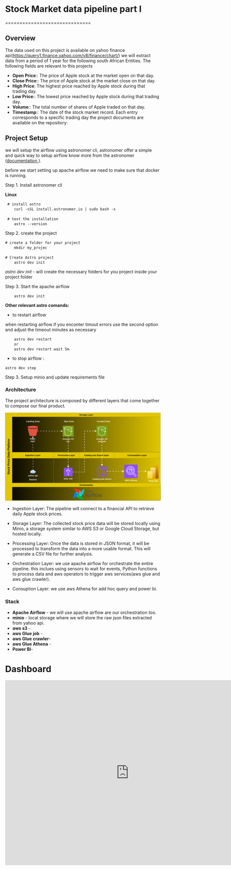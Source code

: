 # Stock Market data pipeline part I
==============================

## Overview


The data used on this project is available on yahoo finance api(https://query1.finance.yahoo.com/v8/finance/chart/)  we will extract data from a period of 1 year for the following south African Entities. The following fields are relevant to this projects
* **Open Price**:: The price of Apple stock at the market open on that day.
* **Close Price**:: The price of Apple stock at the market close on that day.
* **High Price**: The highest price reached by Apple stock during that trading day.
* **Low Price**:: The lowest price reached by Apple stock during that trading day.
* **Volume**:: The total number of shares of Apple traded on that day.
* **Timestamp**:: The date of the stock market record. Each entry corresponds to a specific trading day
the project documents are available on the repository:


## Project Setup
we will setup the airflow using astronomer cli, astronomer offer a simple and quick way to setup airflow know more from the astronomer ([documentation ](https://www.astronomer.io/docs/astro/cli/overview) ).

before we start setting up apache airflow we need to make sure that docker is running. 

Step 1. Install astronomer cli

**Linux**


```
 # install astro   
    curl -sSL install.astronomer.io | sudo bash -s

 # test the installation
    astro --version
```

Step 2. create the project

```
# create a folder for your project
    mkdir my_projec

# Create Astro project
    astro dev init
```

*astro dev init* - will create the necessary folders for you project inside your project folder

Step 3. Start the apache airflow

```
    astro dev init
```

**Other relevant astro comands:**

* to restart airflow

 when restarting airflow if you enconter timout errors use the second option and adjust the timeout minutes as necessary

```
    astro dev restart 
    or
    astro dev restart wait 5m 
```

* to stop airflow : 
```
astro dev stop
```

Step 3. Setup minio and update requirements file




### Architecture

The project architecture is composed by different layers that come together to compose our final product.

![Screenshot](./resources/architecture.svg)

* Ingestion Layer: The pipeline will connect to a financial API to retrieve daily Apple stock prices.

* Storage Layer: The collected stock price data will be stored locally using Minio, a storage system similar to AWS S3 or Google Cloud Storage, but hosted locally.

* Processing Layer: Once the data is stored in JSON format, it will be processed to transform the data into a more usable format. This will generate a CSV file for further analysis. 

* Orchestration Layer: we use apache airflow for orchestrate the entire pipeline. this inclues using sensors to wait for events, Python functions to process data and aws operators to trigger aws services(aws glue and aws glue crawler).

* Consuption Layer: we use aws Athena for add hoc query and power bi.



### Stack

* **Apache Airflow** - we will use apache airflow are our orchestration too.
* **minio** - local storage where we will store the raw json files extracted from yahoo api.
* **aws s3** - 
* **aws Glue job** -
* **aws Glue crawler**-
* **aws Glue Athena** -
* **Power BI**-




# Dashboard
<iframe width="800" height="600" src="https://app.powerbi.com/view?r=eyJrIjoiODRmZWIzZjktNTRmZS00MTQ3LThlMmUtMThjMmEyMTA4YzQwIiwidCI6ImRmODY3OWNkLWE4MGUtNDVkOC05OWFjLWM4M2VkN2ZmOTVhMCJ9&pageName=92745ff392d64e842279" frameborder="0" allowFullScreen="true"></iframe>
